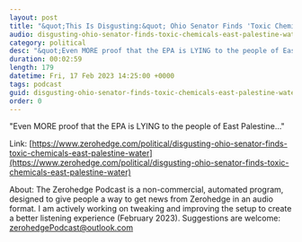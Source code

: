 ```yaml
---
layout: post
title: "&quot;This Is Disgusting:&quot; Ohio Senator Finds 'Toxic Chemicals' In East Palestine Water"
audio: disgusting-ohio-senator-finds-toxic-chemicals-east-palestine-water-0
category: political
desc: "&quot;Even MORE proof that the EPA is LYING to the people of East Palestine...&quot;"
duration: 00:02:59
length: 179
datetime: Fri, 17 Feb 2023 14:25:00 +0000
tags: podcast
guid: disgusting-ohio-senator-finds-toxic-chemicals-east-palestine-water-0
order: 0
---
```

&quot;Even MORE proof that the EPA is LYING to the people of East Palestine...&quot;

Link: [https://www.zerohedge.com/political/disgusting-ohio-senator-finds-toxic-chemicals-east-palestine-water](https://www.zerohedge.com/political/disgusting-ohio-senator-finds-toxic-chemicals-east-palestine-water)

About: The Zerohedge Podcast is a non-commercial, automated program, designed to give people a way to get news from Zerohedge in an audio format.  I am actively working on tweaking and improving the setup to create a better listening experience (February 2023).  Suggestions are welcome: [zerohedgePodcast@outlook.com](mailto:zerohedgePodcast@outlook.com)